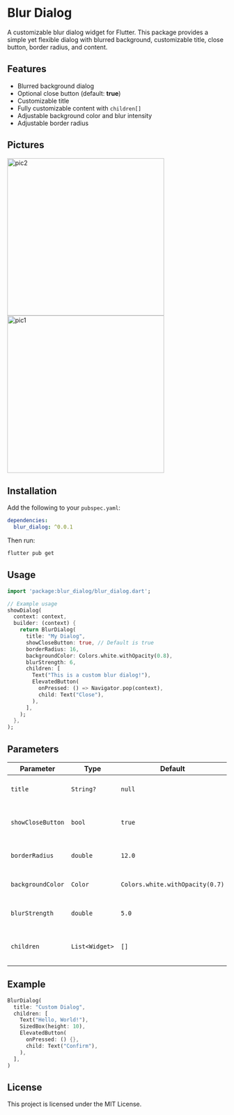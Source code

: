 # Blur Dialog

A customizable blur dialog widget for Flutter. This package provides a simple yet flexible dialog with blurred background, customizable title, close button, border radius, and content.

## Features

- Blurred background dialog
- Optional close button (default: **true**)
- Customizable title
- Fully customizable content with `children[]`
- Adjustable background color and blur intensity
- Adjustable border radius

## Pictures
<img width="360"  alt="pic2" src="https://github.com/user-attachments/assets/4b83d450-85e4-4d97-a259-4abfabb9ac51" />
<img width="360"  alt="pic1" src="https://github.com/user-attachments/assets/fcf234eb-3173-4a3b-a171-77018ea192af" />


## Installation

Add the following to your `pubspec.yaml`:

```yaml
dependencies:
  blur_dialog: ^0.0.1
```

Then run:

```bash
flutter pub get
```

## Usage

```dart
import 'package:blur_dialog/blur_dialog.dart';

// Example usage
showDialog(
  context: context,
  builder: (context) {
    return BlurDialog(
      title: "My Dialog",
      showCloseButton: true, // Default is true
      borderRadius: 16,
      backgroundColor: Colors.white.withOpacity(0.8),
      blurStrength: 6,
      children: [
        Text("This is a custom blur dialog!"),
        ElevatedButton(
          onPressed: () => Navigator.pop(context),
          child: Text("Close"),
        ),
      ],
    );
  },
);
```

## Parameters

| Parameter        | Type              | Default       | Description |
|------------------|-------------------|---------------|-------------|
| `title`          | `String?`         | `null`        | Title text displayed at the top left |
| `showCloseButton`| `bool`            | `true`        | Whether to show the close button |
| `borderRadius`   | `double`          | `12.0`        | Border radius of the dialog |
| `backgroundColor`| `Color`           | `Colors.white.withOpacity(0.7)` | Background color of the dialog |
| `blurStrength`   | `double`          | `5.0`         | Intensity of the blur effect |
| `children`       | `List<Widget>`    | `[]`          | Widgets inside the dialog content |

## Example

```dart
BlurDialog(
  title: "Custom Dialog",
  children: [
    Text("Hello, World!"),
    SizedBox(height: 10),
    ElevatedButton(
      onPressed: () {},
      child: Text("Confirm"),
    ),
  ],
)
```

## License

This project is licensed under the MIT License.
